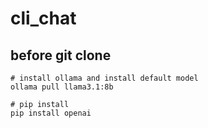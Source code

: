 # cli_chat


## before git clone
```
# install ollama and install default model
ollama pull llama3.1:8b
```
```
# pip install
pip install openai
```

